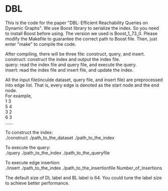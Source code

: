 # DBL
This is the code for the paper "DBL: Efficient Reachability Queries on Dynamic Graphs".
We use Boost library to serialize the index. So you need to install Boost before using. The version we used is Boost_1_73_0.
Please modify the Makefile to guarantee the correct path to Boost file. Then, just enter "make" to compile the code.

After compiling, there will be three file: construct, query, and insert.  
construct: construct the index and output the index file.  
query: read the index file and query file, and execute the query.  
insert: read the index file and insert file, and update the index.  

All the input file(inculde dataset, query file, and insert file) are preprocessed into edge list. That is, every edge is denoted as the start node and the end node.  
For example,  
1 3  
5 4  
3 2  
6 3  
......  

To construct the index:  
./construct ./path_to_the_dataset ./path_to_the_index  

To execute the query:  
./query ./path_to_the_index ./path_to_the_queryfile  

To execute edge insertion:  
./insert ./path_to_the_index ./path_to_the_insertionfile Number_of_Insertions  

The default size of DL label and BL label is 64. You could tune the label size to achieve better performance.   
